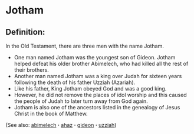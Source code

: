 # Jotham #

## Definition: ##

In the Old Testament, there are three men with the name Jotham.

* One man named Jotham was the youngest son of Gideon. Jotham helped defeat his older brother Abimelech, who had killed all the rest of their brothers.
* Another man named Jotham was a king over Judah for sixteen years following the death of his father Uzziah (Azariah).
* Like his father, King Jotham obeyed God and was a good king.
* However, he did not remove the places of idol worship and this caused the people of Judah to later turn away from God again.
* Jotham is also one of the ancestors listed in the genealogy of Jesus Christ in the book of Matthew.

(See also: [abimelech](../other/abimelech.md) **·** [ahaz](../other/ahaz.md) **·** [gideon](../other/gideon.md) **·** [uzziah](../other/uzziah.md))

